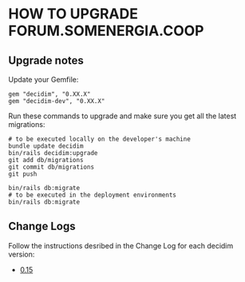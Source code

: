 # HOW TO UPGRADE FORUM.SOMENERGIA.COOP

## Upgrade notes

Update your Gemfile:
```
gem "decidim", "0.XX.X"
gem "decidim-dev", "0.XX.X"
```

Run these commands to upgrade and make sure you get all the latest migrations:
```
# to be executed locally on the developer's machine
bundle update decidim
bin/rails decidim:upgrade
git add db/migrations
git commit db/migrations
git push

bin/rails db:migrate
# to be executed in the deployment environments
bin/rails db:migrate
```

## Change Logs
Follow the instructions desribed in the Change Log for each decidim version:
- [0.15](https://github.com/decidim/decidim/blob/0.15-stable/CHANGELOG.md)
